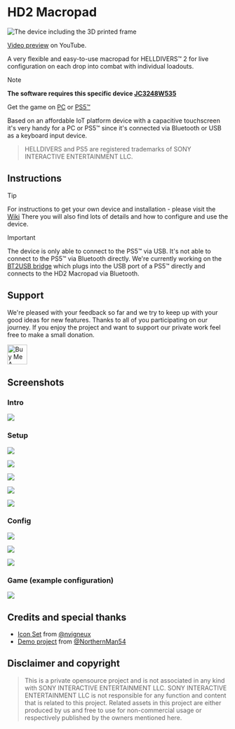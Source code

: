# HD2 Macropad

![The device including the 3D printed frame](screens/device.jpg)

[Video preview](https://www.youtube.com/watch?v=zbW8vrxIuko) on YouTube.

A very flexible and easy-to-use macropad for HELLDIVERS&trade; 2 for live configuration on each drop into combat with individual loadouts.

> [!NOTE]
> **The software requires this specific device [JC3248W535](https://s.click.aliexpress.com/e/_DneMCLR)**

Get the game on [PC](https://store.steampowered.com/app/553850/HELLDIVERS_2/) or [PS5&trade;](https://www.playstation.com/games/helldivers-2/)

Based on an affordable IoT platform device with a capacitive touchscreen it's very handy for a PC or PS5&trade; since it's connected via Bluetooth or USB as a keyboard input device.

> HELLDIVERS and PS5 are registered trademarks of SONY INTERACTIVE ENTERTAINMENT LLC.

## Instructions

> [!TIP]  
> For instructions to get your own device and installation - please visit the [Wiki](https://github.com/unic8s/hd2_macropad/wiki)
> There you will also find lots of details and how to configure and use the device.

> [!IMPORTANT]  
> The device is only able to connect to the PS5&trade; via USB.
> It's not able to connect to the PS5&trade; via Bluetooth directly.
> We're currently working on the [BT2USB bridge](https://github.com/unic8s/bt2usb_bridge) which plugs into the USB port of a PS5&trade; directly and connects to the HD2 Macropad via Bluetooth.

## Support

We're pleased with your feedback so far and we try to keep up with your good ideas for new features. Thanks to all of you participating on our journey.
If you enjoy the project and want to support our private work feel free to make a small donation.

[<img src="https://cdn.buymeacoffee.com/buttons/v2/default-yellow.png" alt="Buy Me A Coffee" style="height: 45px !important">](https://www.buymeacoffee.com/unic8)

## Screenshots

### Intro

![](squareline/assets/intro.png)

### Setup

![](screens/setup_weapons.png)

![](screens/setup_equipment.png)

![](screens/setup_stationary.png)

![](screens/setup_strike.png)

![](screens/setup_eagle.png)

### Config

![](screens/config_display.png)

![](screens/config_audio.png)

![](screens/config_input.png)

### Game (example configuration)

![](screens/game.png)

## Credits and special thanks

- [Icon Set](https://github.com/nvigneux/Helldivers-2-Stratagems-icons-svg) from [@nvigneux](https://github.com/nvigneux)
- [Demo project](https://github.com/NorthernMan54/JC3248W535EN) from [@NorthernMan54](https://github.com/NorthernMan54)

## Disclaimer and copyright
> This is a private opensource project and is not associated in any kind with SONY INTERACTIVE ENTERTAINMENT LLC.
> SONY INTERACTIVE ENTERTAINMENT LLC is not responsible for any function and content that is related to this project.
> Related assets in this project are either produced by us and free to use for non-commercial usage or respectively published by the owners mentioned here.
